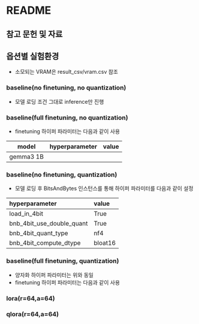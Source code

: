 # README

## 참고 문헌 및 자료

## 옵션별 실험환경

- 소모되는 VRAM은 result_csv/vram.csv 참조

### baseline(no finetuning, no quantization)

- 모델 로딩 조건 그대로 inference만 진행

### baseline(full finetuning, no quantization)

- finetuning 하이퍼 파라미터는 다음과 같이 사용

|model|hyperparameter|value|
|:-:|:-|:-:|
|gemma3 1B||

### baseline(no finetuning, quantization)

- 모델 로딩 후 BitsAndBytes 인스턴스를 통해 하이퍼 파라미터를 다음과 같이 설정

|hyperparameter|value|
|:--|:--|
|load_in_4bit|True|
|bnb_4bit_use_double_quant|True|
|bnb_4bit_quant_type|nf4|
|bnb_4bit_compute_dtype|bloat16|

### baseline(full finetuning, quantization)

- 양자화 하이퍼 파라미터는 위와 동일
- finetuning 하이퍼 파라미터는 다음과 같이 사용

### lora(r=64,a=64)

### qlora(r=64,a=64)

